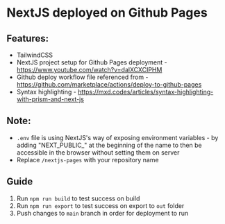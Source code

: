 # NextJS deployed on Github Pages

## Features:

- TailwindCSS
- NextJS project setup for Github Pages deployment - https://www.youtube.com/watch?v=dalXCXCIPHM
- Github deploy workflow file referenced from - https://github.com/marketplace/actions/deploy-to-github-pages
- Syntax highlighting - https://mxd.codes/articles/syntax-highlighting-with-prism-and-next-js

## Note:

- `.env` file is using NextJS's way of exposing environment variables - by adding "NEXT_PUBLIC\_" at the beginning of the name to then be accessible in the browser without setting them on server
- Replace `/nextjs-pages` with your repository name

## Guide

1. Run `npm run build` to test success on build
2. Run `npm run export` to test success on export to `out` folder
3. Push changes to `main` branch in order for deployment to run
